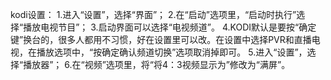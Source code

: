 kodi设置：
1.进入“设置”，选择“界面”；
2.在“启动”选项里，“启动时执行”选择“播放电视节目”；
3.启动界面可以选择“电视频道”。
4.KODI默认是要按“确定键”换台的，很多人都用不习惯，好在设置里可以改。在设置中选择PVR和直播电视，在播放选项中，“按确定确认频道切换”选项取消掉即可。
5.进入“设置”，选择“播放器”；
6.在“视频”选项里，将“将4：3视频显示为”修改为“满屏”。
